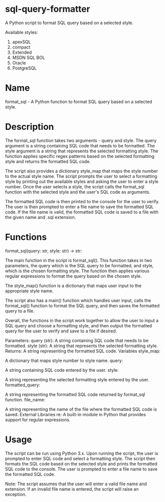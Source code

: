 # sql-query-formatter
 
 A Python script to format SQL query based on a selected style. 
 
 Available styles: 
 1. apexSQL 
 2. compact 
 3. Extended 
 4. MSDN SQL BOL 
 5. Oracle 
 6. PostgreSQL


# Name
format_sql - A Python function to format SQL query based on a selected style.

# Description
The format_sql function takes two arguments - query and style. The query argument is a string containing SQL code that needs to be formatted. The style argument is a string that represents the selected formatting style. The function applies specific regex patterns based on the selected formatting style and returns the formatted SQL code.

The script also provides a dictionary style_map that maps the style number to the actual style name. The script prompts the user to select a formatting style by printing out the available styles and asking the user to enter a style number. Once the user selects a style, the script calls the format_sql function with the selected style and the user's SQL code as arguments.

The formatted SQL code is then printed to the console for the user to verify. The user is then prompted to enter a file name to save the formatted SQL code. If the file name is valid, the formatted SQL code is saved to a file with the given name and .sql extension.

# Functions
format_sql(query: str, style: str) -> str:

The main function in the script is format_sql(). This function takes in two parameters, the query which is the SQL query to be formatted, and style, which is the chosen formatting style. The function then applies various regular expressions to format the query based on the chosen style.

The style_map() function is a dictionary that maps user input to the appropriate style name.

The script also has a main() function which handles user input, calls the format_sql() function to format the SQL query, and then saves the formatted query to a file.

Overall, the functions in the script work together to allow the user to input a SQL query and choose a formatting style, and then output the formatted query for the user to verify and save to a file if desired.

Parameters:
query (str): A string containing SQL code that needs to be formatted.
style (str): A string that represents the selected formatting style.
Returns:
A string representing the formatted SQL code.
Variables
style_map:

A dictionary that maps style number to style name.
query:

A string containing SQL code entered by the user.
style:

A string representing the selected formatting style entered by the user.
formatted_query:

A string representing the formatted SQL code returned by format_sql function.
file_name:

A string representing the name of the file where the formatted SQL code is saved.
External Libraries
re: A built-in module in Python that provides support for regular expressions.

# Usage
The script can be run using Python 3.x. Upon running the script, the user is prompted to enter SQL code and select a formatting style. The script then formats the SQL code based on the selected style and prints the formatted SQL code to the console. The user is prompted to enter a file name to save the formatted SQL code.

Note: The script assumes that the user will enter a valid file name and extension. If an invalid file name is entered, the script will raise an exception.
